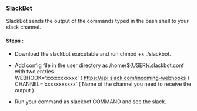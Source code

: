 ### SlackBot

SlackBot sends the output of the commands typed in the bash shell to your slack channel.

#### Steps :

* Download the slackbot executable and run chmod +x ./slackbot.

* Add config file in the user directory as /home/${USER}/.slackbot.conf with two entries <br />
  WEBHOOK='xxxxxxxxxxx' ( https://api.slack.com/incoming-webhooks ) <br />
  CHANNEL='xxxxxxxxxxx' ( Name of the channel you need to receive the output ) 

* Run your command as slackbot COMMAND and see the slack.
